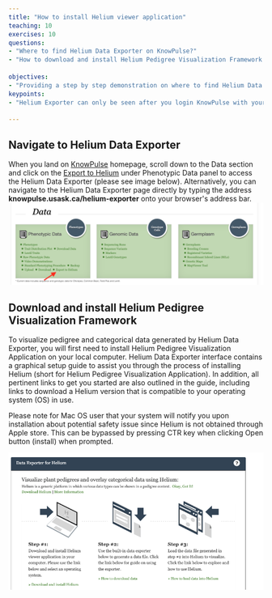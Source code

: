 ```yaml
---
title: "How to install Helium viewer application"
teaching: 10
exercises: 10
questions:
- "Where to find Helium Data Exporter on KnowPulse?"
- "How to download and install Helium Pedigree Visualization Framework in your computer?"

objectives:
- "Providing a step by step demonstration on where to find Helium Data Exporter on KnowPulse as well as how to download and install Helium Pedigree Visualization Framework to your local computer."
keypoints:
- "Helium Exporter can only be seen after you login KnowPulse with your user account."

---
```


## Navigate to Helium Data Exporter

When you land on [KnowPulse](https://knowpulse.usask.ca/) homepage, scroll down to the Data section and click on the [Export to Helium](https://knowpulse.usask.ca/helium-exporter) under Phenotypic Data panel to access the Helium Data Exporter (please see image below). Alternatively, you can navigate to the Helium Data Exporter page directly by typing the address **knowpulse.usask.ca/helium-exporter** onto your browser's address bar.
![Screenshot of main code listing](../fig/helium-exporter-9.png)

## Download and install Helium Pedigree Visualization Framework

To visualize pedigree and categorical data generated by Helium Data Exporter, you will first need to install Helium Pedigree Visualization Application on your local computer. Helium Data Exporter interface contains a graphical setup guide to assist
you through the process of installing Helium (short for Helium Pedigree Visualization Application). In addition, all pertinent links to get you started are also outlined in the guide, including links to download a Helium version that is compatible to your operating system (OS) in use.


Please note for Mac OS user that your system will notify you upon installation about potential safety issue since Helium is not obtained through Apple store. This can be bypassed by pressing CTR key when clicking Open button (install) when prompted.

![Screenshot of main code listing](../fig/helium-exporter-10.png)




